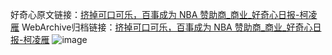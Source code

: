 好奇心原文链接：[挤掉可口可乐，百事成为 NBA 赞助商_商业_好奇心日报-柯凌雁](https://www.qdaily.com/articles/8455.html)
WebArchive归档链接：[挤掉可口可乐，百事成为 NBA 赞助商_商业_好奇心日报-柯凌雁](http://web.archive.org/web/20190623152911/https://www.qdaily.com/articles/8455.html)
![image](http://ww3.sinaimg.cn/large/007d5XDpgy1g3vd8996ryj30u02ae7nc)